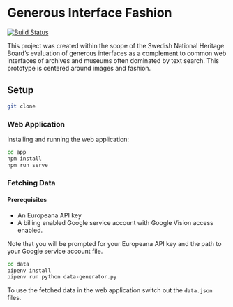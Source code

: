 # Generous Interface Fashion
[![Build Status](https://travis-ci.org/riksantikvarieambetet/Generous-Interface-Fashion.svg?branch=master)](https://travis-ci.org/riksantikvarieambetet/Generous-Interface-Fashion)

This project was created within the scope of the Swedish National Heritage Board’s evaluation of generous interfaces as a complement to common web interfaces of archives and museums often dominated by text search. This prototype is centered around images and fashion.

## Setup

```bash
git clone 
```

### Web Application

Installing and running the web application:

```bash
cd app
npm install
npm run serve
```

### Fetching Data

#### Prerequisites

 - An Europeana API key
 - A billing enabled Google service account with Google Vision access enabled.

Note that you will be prompted for your Europeana API key and the path to your Google service account file.

```bash
cd data
pipenv install
pipenv run python data-generator.py
```

To use the fetched data in the web application switch out the `data.json` files.
